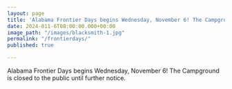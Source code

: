 ```yaml
---
layout: page
title: 'Alabama Frontier Days begins Wednesday, November 6! The Campground is closed to the public until further notice.'
date: 2024-011-6T08:00:00.000+00:00
image_path: "/images/blacksmith-1.jpg"
permalink: "/frontierdays/"
published: true

---
```

Alabama Frontier Days begins Wednesday, November 6! The Campground is closed to the public until further notice.
